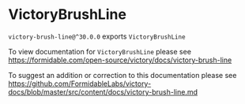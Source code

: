 # VictoryBrushLine

`victory-brush-line@^30.0.0` exports `VictoryBrushLine`

To view documentation for `VictoryBrushLine` please see https://formidable.com/open-source/victory/docs/victory-brush-line

To suggest an addition or correction to this documentation please see https://github.com/FormidableLabs/victory-docs/blob/master/src/content/docs/victory-brush-line.md